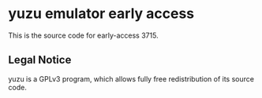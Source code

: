 yuzu emulator early access
=============

This is the source code for early-access 3715.

## Legal Notice

yuzu is a GPLv3 program, which allows fully free redistribution of its source code.